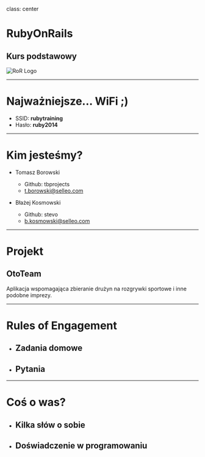 class: center
# RubyOnRails
## Kurs podstawowy


![RoR Logo](http://www.sucaiw.com/up_files/tubiao/de64a15cb5/RubyOnRails_512.png)

---

# Najważniejsze... WiFi ;)

* SSID: **rubytraining**
* Hasło: **ruby2014**

---

# Kim jesteśmy?

* Tomasz Borowski
    * Github: tbprojects
    * t.borowski@selleo.com

* Błażej Kosmowski
    * Github: stevo
    * b.kosmowski@selleo.com

---

# Projekt

## OtoTeam

Aplikacja wspomagająca zbieranie drużyn na rozgrywki sportowe i inne podobne imprezy.

---

# Rules of Engagement

* ## Zadania domowe
* ## Pytania

---

# Coś o was?

* ## Kilka słów o sobie
* ## Doświadczenie w programowaniu
